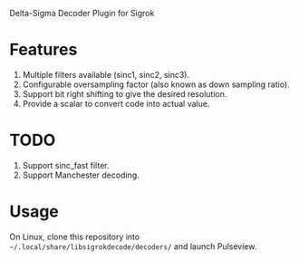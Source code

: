 Delta-Sigma Decoder Plugin for Sigrok

# Features
1. Multiple filters available (sinc1, sinc2, sinc3).
2. Configurable oversampling factor (also known as down sampling ratio).
3. Support bit right shifting to give the desired resolution.
4. Provide a scalar to convert code into actual value.

# TODO
1. Support sinc_fast filter.
2. Support Manchester decoding.

# Usage
On Linux, clone this repository into `~/.local/share/libsigrokdecode/decoders/` and launch Pulseview.

